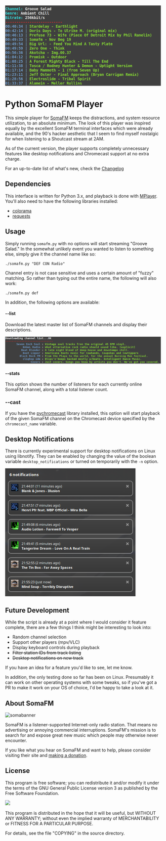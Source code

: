 ![feat_img](screenshots/playing.png)
# Python SomaFM Player
This simple player for [SomaFM](https://somafm.com/) keeps the distractions, and system resource utilization, to an absolute minimum. The look of this player was inspired equally by the excellent SomaFM terminal interfaces which were already available, and the 90's hacker aesthetic that I seem to find myself nostalgic for when listening to a Shoutcast stream at 2AM.

As of the current version, the player supports completely unnecessary features like desktop notifications and Chromecast support at no extra charge.

For an up-to-date list of what's new, check the [Changelog](CHANGELOG.md)

## Dependencies
This interface is written for Python 3.x, and playback is done with [MPlayer](http://www.mplayerhq.hu/design7/news.html). You'll also need to have the following libraries installed:

* [colorama](https://pypi.org/project/colorama/)
* [requests](https://3.python-requests.org/)

## Usage
Simply running `somafm.py` with no options will start streaming "Groove Salad." In the somewhat unlikely event you wanted to listen to something else, simply give it the channel name like so:

```console
./somafm.py "DEF CON Radio"
```

Channel entry is not case sensitive and uses a certain amount of "fuzzy" matching. So rather than typing out the entire name, the following will also work:

```console
./somafm.py def
```
In addition, the following options are available:

#### --list
Download the latest master list of SomaFM channels and display their descriptions.

![channel_img](screenshots/channel_list.png)

#### --stats
This option shows the number of listeners for each currently online SomaFM channel, along with a total listener count.

### --cast
If you have the [pychromecast](https://github.com/balloob/pychromecast) library installed, this option will start playback of the given SomaFM channel on the Chromecast device specified by the `chromecast_name` variable.

## Desktop Notifications
There is currently experimental support for desktop notifications on Linux using libnotify. They can be enabled by changing the value of the boolean variable `desktop_notifications` or turned on temporarily with the `-n` option.

![notifications](screenshots/notifications.png)

## Future Development
While the script is already at a point where I would consider it feature complete, there are a few things I think might be interesting to look into:

* Random channel selection
* Support other players (mpv/VLC)
* Display keyboard controls during playback
* ~~Filter station IDs from track listing~~
* ~~Desktop notifications on new track~~

If you have an idea for a feature you'd like to see, let me know.

In addition, the only testing done so far has been on Linux. Presumably it can work on other operating systems with some tweaks, so if you've got a PR to make it work on your OS of choice, I'd be happy to take a look at it.

## About SomaFM
![somabanner](http://somafm.com/linktous/728x90sfm.jpg)

SomaFM is a listener-supported Internet-only radio station. That means no advertising or annoying commercial interruptions. SomaFM's mission is to search for and expose great new music which people may otherwise never encounter.

If you like what you hear on SomaFM and want to help, please consider visiting their site and [making a donation](https://somafm.com/support/).

## License
This program is free software; you can redistribute it and/or modify it under the terms of the GNU General Public License version 3 as published by the Free Software Foundation.

![](https://www.gnu.org/graphics/gplv3-127x51.png)

This program is distributed in the hope that it will be useful, but WITHOUT ANY WARRANTY; without even the implied warranty of MERCHANTABILITY or FITNESS FOR A PARTICULAR PURPOSE.

For details, see the file "COPYING" in the source directory.
